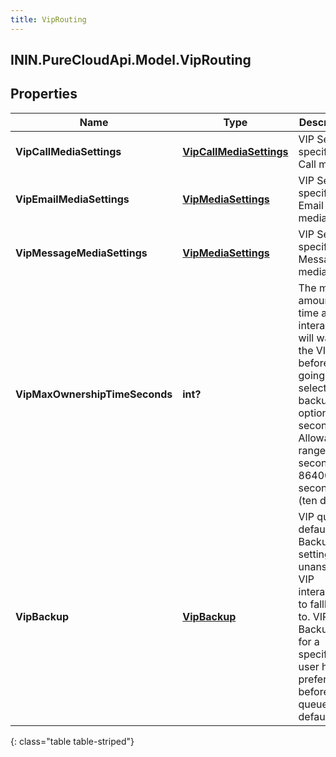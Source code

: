 ```yaml
---
title: VipRouting
---
```

## ININ.PureCloudApi.Model.VipRouting

## Properties

|Name | Type | Description | Notes|
|------------ | ------------- | ------------- | -------------|
| **VipCallMediaSettings** | [**VipCallMediaSettings**](VipCallMediaSettings.html) | VIP Settings specific to Call media. | [optional] |
| **VipEmailMediaSettings** | [**VipMediaSettings**](VipMediaSettings.html) | VIP Settings specific to Email media. | [optional] |
| **VipMessageMediaSettings** | [**VipMediaSettings**](VipMediaSettings.html) | VIP Settings specific to Message media. | [optional] |
| **VipMaxOwnershipTimeSeconds** | **int?** | The max amount of time a VIP interaction will wait for the VIP user before going to the selected backup option (in seconds). Allowable range 10 seconds - 864000 seconds (ten days). | [optional] |
| **VipBackup** | [**VipBackup**](VipBackup.html) | VIP queue default VIP Backup settings for unanswered VIP interactions to fallback to. VIP Backup set for a specific VIP user has preference before queue default. | [optional] |
{: class="table table-striped"}


